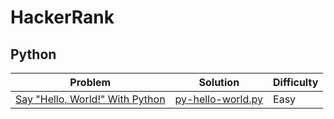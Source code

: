 # HackerRank

## Python

|Problem | Solution | Difficulty |
|--------|----------|------------|
|[Say "Hello, World!" With Python](https://www.hackerrank.com/challenges/py-hello-world/problem)|[py-hello-world.py](https://github.com/SomiaNasir/HackerRank/blob/main/Python/py-hello-world.py)|Easy|
